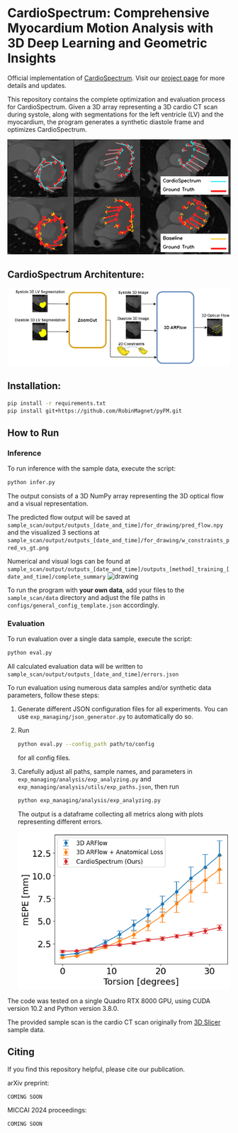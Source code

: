 # CardioSpectrum: Comprehensive Myocardium Motion Analysis with 3D Deep Learning and Geometric Insights


Official implementation of [CardioSpectrum](Link). Visit our [project page](https://shaharzuler.github.io/CardioSpectrumPage/) for more details and updates.

This repository contains the complete optimization and evaluation process for CardioSpectrum. Given a 3D array representing a 3D cardio CT scan during systole, along with segmentations for the left ventricle (LV) and the myocardium, the program generates a synthetic diastole frame and optimizes CardioSpectrum.

<img src="readme_data/pred_baseline_vs_gt.png" alt="drawing" width="600"/>

## CardioSpectrum Architenture:

![Architenture](readme_data/archi.png)




## Installation:

```bash
pip install -r requirements.txt
pip install git+https://github.com/RobinMagnet/pyFM.git 
```

## How to Run

### Inference

To run inference with the sample data, execute the script:

```bash
python infer.py
```

The output consists of a 3D NumPy array representing the 3D optical flow and a visual representation.


The predicted flow output will be saved at  
```sample_scan/output/outputs_[date_and_time]/for_drawing/pred_flow.npy```   
and the visualized 3 sections at
```sample_scan/output/outputs_[date_and_time]/for_drawing/w_constraints_pred_vs_gt.png```

Numerical and visual logs can be found at ```sample_scan/output/outputs_[date_and_time]/outputs_[method]_training_[date_and_time]/complete_summary```
<img src="readme_data/logs_4.png" alt="drawing" width="800"/>
<br>


To run the program with **your own data**, add your files to the `sample_scan/data` directory and adjust the file paths in `configs/general_config_template.json` accordingly.

### Evaluation

To run evaluation over a single data sample, execute the script:

```bash
python eval.py
```

All calculated evaluation data will be written to ```sample_scan/output/outputs_[date_and_time]/errors.json```


To run evaluation using numerous data samples and/or synthetic data parameters, follow these steps:
1. Generate different JSON configuration files for all experiments. You can use `exp_managing/json_generator.py` to automatically do so.

2. Run 
    ```bash
    python eval.py --config_path path/to/config
    ```
    for all config files.

3. Carefully adjust all paths, sample names, and parameters in `exp_managing/analysis/exp_analyzing.py` and `exp_managing/analysis/utils/exp_paths.json`, then run 
    ```bash
    python exp_managing/analysis/exp_analyzing.py
    ```

    The output is a dataframe collecting all metrics along with plots representing different errors.

    <img src="readme_data/general_shell_volume_error_actual_tot_torsion_3.png" alt="drawing" width="600"/>



The code was tested on a single Quadro RTX 8000 GPU, using CUDA version 10.2 and Python version 3.8.0.

The provided sample scan is the cardio CT scan originally from [3D Slicer](https://www.slicer.org/) sample data.


## Citing
If you find this repository helpful, please cite our publication.

arXiv preprint:
```
COMING SOON
```
MICCAI 2024 proceedings:
```
COMING SOON
```
